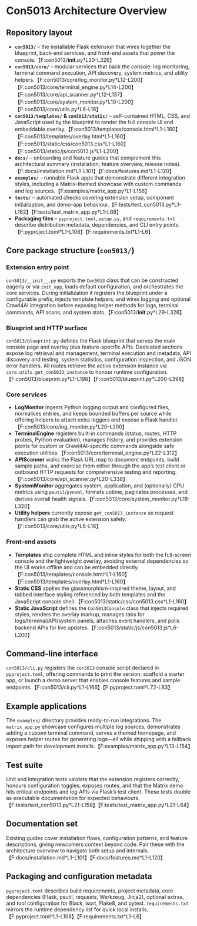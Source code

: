 # Con5013 Architecture Overview

## Repository layout
- **`con5013/`** – the installable Flask extension that wires together the blueprint, back-end services, and front-end assets that power the console.【F:con5013/__init__.py†L20-L326】
- **`con5013/core/`** – modular services that back the console: log monitoring, terminal command execution, API discovery, system metrics, and utility helpers.【F:con5013/core/log_monitor.py†L12-L200】【F:con5013/core/terminal_engine.py†L14-L200】【F:con5013/core/api_scanner.py†L12-L137】【F:con5013/core/system_monitor.py†L10-L200】【F:con5013/core/utils.py†L6-L16】
- **`con5013/templates/` & `con5013/static/`** – self-contained HTML, CSS, and JavaScript used by the blueprint to render the full console UI and embeddable overlay.【F:con5013/templates/console.html†L1-L160】【F:con5013/templates/overlay.html†L1-L160】【F:con5013/static/css/con5013.css†L1-L160】【F:con5013/static/js/con5013.js†L1-L200】
- **`docs/`** – onboarding and feature guides that complement this architectural summary (installation, feature overview, release notes).【F:docs/installation.md†L1-L101】【F:docs/features.md†L1-L120】
- **`examples/`** – runnable Flask apps that demonstrate different integration styles, including a Matrix-themed showcase with custom commands and log sources.【F:examples/matrix_app.py†L1-L156】
- **`tests/`** – automated checks covering extension setup, component initialization, and demo-app behaviour.【F:tests/test_con5013.py†L1-L162】【F:tests/test_matrix_app.py†L1-L68】
- **Packaging files** – `pyproject.toml`, `setup.py`, and `requirements.txt` describe distribution metadata, dependencies, and CLI entry points.【F:pyproject.toml†L1-L108】【F:requirements.txt†L1-L6】

## Core package structure (`con5013/`)

### Extension entry point
`con5013/__init__.py` exports the `Con5013` class that can be constructed eagerly or via `init_app`, loads default configuration, and orchestrates the core services. During initialization it registers the blueprint under a configurable prefix, injects template helpers, and wires logging and optional Crawl4AI integration before exposing helper methods for logs, terminal commands, API scans, and system stats.【F:con5013/__init__.py†L29-L326】

### Blueprint and HTTP surface
`con5013/blueprint.py` defines the Flask blueprint that serves the main console page and overlay plus feature-specific APIs. Dedicated sections expose log retrieval and management, terminal execution and metadata, API discovery and testing, system statistics, configuration inspection, and JSON error handlers. All routes retrieve the active extension instance via `core.utils.get_con5013_instance` to honour runtime configuration.【F:con5013/blueprint.py†L1-L198】【F:con5013/blueprint.py†L200-L398】

### Core services
- **LogMonitor** ingests Python logging output and configured files, normalises entries, and keeps bounded buffers per source while offering helpers to attach extra loggers and expose a Flask handler.【F:con5013/core/log_monitor.py†L20-L200】
- **TerminalEngine** registers built-in commands (status, routes, HTTP probes, Python evaluation), manages history, and provides extension points for custom or Crawl4AI-specific commands alongside safe execution utilities.【F:con5013/core/terminal_engine.py†L22-L312】
- **APIScanner** walks the Flask URL map to document endpoints, build sample paths, and exercise them either through the app’s test client or outbound HTTP requests for comprehensive testing and reporting.【F:con5013/core/api_scanner.py†L20-L338】
- **SystemMonitor** aggregates system, application, and (optionally) GPU metrics using `psutil`/`pynvml`, formats uptime, paginates processes, and derives overall health signals.【F:con5013/core/system_monitor.py†L18-L320】
- **Utility helpers** currently expose `get_con5013_instance` so request handlers can grab the active extension safely.【F:con5013/core/utils.py†L6-L16】

### Front-end assets
- **Templates** ship complete HTML and inline styles for both the full-screen console and the lightweight overlay, avoiding external dependencies so the UI works offline and can be embedded directly.【F:con5013/templates/console.html†L1-L160】【F:con5013/templates/overlay.html†L1-L160】
- **Static CSS** applies the glassmorphism-inspired theme, layout, and tabbed interface styling referenced by both templates and the JavaScript console shell.【F:con5013/static/css/con5013.css†L1-L160】
- **Static JavaScript** defines the `Con5013Console` class that injects required styles, renders the overlay markup, manages tabs for logs/terminal/API/system panels, attaches event handlers, and polls backend APIs for live updates.【F:con5013/static/js/con5013.js†L6-L200】

## Command-line interface
`con5013/cli.py` registers the `con5013` console script declared in `pyproject.toml`, offering commands to print the version, scaffold a starter app, or launch a demo server that enables console features and sample endpoints.【F:con5013/cli.py†L1-L166】【F:pyproject.toml†L72-L83】

## Example applications
The `examples/` directory provides ready-to-run integrations. The `matrix_app.py` showcase configures multiple log sources, demonstrates adding a custom terminal command, serves a themed homepage, and exposes helper routes for generating logs—all while shipping with a fallback import path for development installs.【F:examples/matrix_app.py†L13-L154】

## Test suite
Unit and integration tests validate that the extension registers correctly, honours configuration toggles, exposes routes, and that the Matrix demo hits critical endpoints and log APIs via Flask’s test client. These tests double as executable documentation for expected behaviours.【F:tests/test_con5013.py†L21-L158】【F:tests/test_matrix_app.py†L21-L64】

## Documentation set
Existing guides cover installation flows, configuration patterns, and feature descriptions, giving newcomers context beyond code. Pair these with the architecture overview to navigate both setup and internals.【F:docs/installation.md†L1-L101】【F:docs/features.md†L1-L120】

## Packaging and configuration metadata
`pyproject.toml` describes build requirements, project metadata, core dependencies (Flask, psutil, requests, Werkzeug, Jinja2), optional extras, and tool configuration for Black, isort, Flake8, and pytest. `requirements.txt` mirrors the runtime dependency list for quick local installs.【F:pyproject.toml†L1-L108】【F:requirements.txt†L1-L6】
